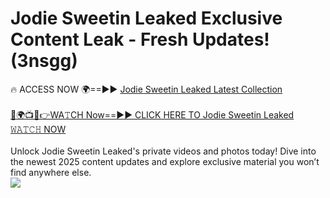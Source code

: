 # Jodie Sweetin Leaked Exclusive Content Leak - Fresh Updates! (3nsgg)

🔥 ACCESS NOW 🌍==►► <a href="https://tinyurl.com/kvy9nzfs" rel="nofollow">Jodie Sweetin Leaked Latest Collection</a>
<br><br>
[🔴🌍📺📱👉WA𝚃CH Now==►► CLICK HERE TO Jodie Sweetin Leaked 𝚆𝙰𝚃𝙲𝙷 NOW](https://tinyurl.com/kvy9nzfs)
<br><br>
Unlock Jodie Sweetin Leaked's private videos and photos today! Dive into the newest 2025 content updates and explore exclusive material you won’t find anywhere else.
<br>
<a href="https://tinyurl.com/kvy9nzfs" rel="nofollow" data-target="animated-image.originalLink"><img src="https://camo.githubusercontent.com/8a4f000d20f83aca3bf7ec5f350d767afa0574a8a352519fd8cfa583a6f93a33/68747470733a2f2f692e696d6775722e636f6d2f644a486b345a712e676966" data-canonical-src="https://i.imgur.com/dJHk4Zq.gif" style="max-width: 100%; display: inline-block;" data-target="animated-image.originalImage"></a>
<br>
